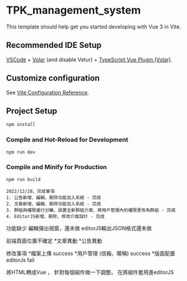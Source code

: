 # TPK_management_system

This template should help get you started developing with Vue 3 in Vite.

## Recommended IDE Setup

[VSCode](https://code.visualstudio.com/) + [Volar](https://marketplace.visualstudio.com/items?itemName=Vue.volar) (and disable Vetur) + [TypeScript Vue Plugin (Volar)](https://marketplace.visualstudio.com/items?itemName=Vue.vscode-typescript-vue-plugin).

## Customize configuration

See [Vite Configuration Reference](https://vitejs.dev/config/).

## Project Setup

```sh
npm install
```

### Compile and Hot-Reload for Development

```sh
npm run dev
```

### Compile and Minify for Production

```sh
npm run build
```

<!-- 後端待辦事項 -->

```
2022/12/28，完成事項
1. 公告新增、編輯、刪除功能加入系統 - 完成
2. 文章新增、編輯、刪除功能加入系統 - 完成
3. 群組與權限進行分離，設置全新群組介面、將用戶管理內的權限更改為群組 - 完成
4. EditorJS新增、刪除、修改介面設計 - 完成
```


功能缺少
編輯彈出視窗，還未做
editorJS輸出JSON格式還未做

前端頁面位置不確定
    *文章異動
    *公告異動

修改事項
    *檔案上傳             success
    *用戶管理 (信箱、暱稱) success
    *版面配置 editorJs    fail 

將HTML轉成Vue ， 針對每個組件做一下調整。
在將組件套用進editorJS